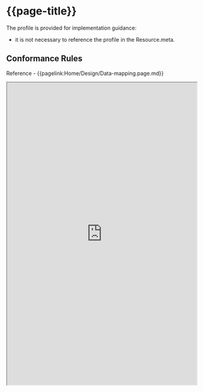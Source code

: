 # {{page-title}}

The profile is provided for implementation guidance:
- it is not necessary to reference the profile in the Resource.meta. 



 ## Conformance Rules

Reference - {{pagelink:Home/Design/Data-mapping.page.md}}

<!--A searchset Bundle will be returned on the GET /Flag interaction ({{pagelink:Home/Design/Interactions.page.md}}). The Bundle will contain 0 or 1 Flag resource.-->




<iframe src="https://simplifier.net/guide/UKCoreImplementationGuideAssetsinDevelopment/Home/ProfilesandExtensions/Profile-UKCore-OrganizationAffiliation?version=current" height="800px" width="100%"></iframe>



